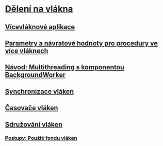 # [Dělení na vlákna](index.md)
## [Vícevláknové aplikace](multithreaded-applications.md)
## [Parametry a návratové hodnoty pro procedury ve více vláknech](parameters-and-return-values-for-multithreaded-procedures.md)
## [Návod: Multithreading s komponentou BackgroundWorker](walkthrough-multithreading-with-the-backgroundworker-component.md)
## [Synchronizace vláken](thread-synchronization.md)
## [Časovače vláken](thread-timers.md)
## [Sdružování vláken](thread-pooling.md)
### [Postupy: Použití fondu vláken](how-to-use-a-thread-pool.md)
